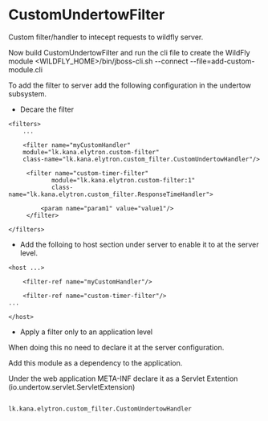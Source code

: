 # CustomUndertowFilter

Custom filter/handler to intecept requests to wildfly server.



Now build CustomUndertowFilter and run the cli file to create the WildFly module
<WILDFLY_HOME>/bin/jboss-cli.sh --connect --file=add-custom-module.cli

To add the filter to server add the following configuration in the undertow subsystem.


- Decare the filter
```
<filters>
	...
	
	<filter name="myCustomHandler"
	module="lk.kana.elytron.custom-filter"
	class-name="lk.kana.elytron.custom_filter.CustomUndertowHandler"/>

	 <filter name="custom-timer-filter" 
	 		module="lk.kana.elytron.custom-filter:1" 
	 		class-name="lk.kana.elytron.custom_filter.ResponseTimeHandler">
	 		
         <param name="param1" value="value1"/>
	 </filter>

</filters>

```

- Add the folloing to host section under server to enable it to at the server level.

```
<host ...>

	<filter-ref name="myCustomHandler"/>
	
	<filter-ref name="custom-timer-filter"/>
...

</host>
```


- Apply a filter only to an application level

When doing this no need to declare it at the server configuration.

Add this module as a dependency to the application.

Under the web application META-INF declare it as a Servlet Extention (io.undertow.servlet.ServletExtension)

```

lk.kana.elytron.custom_filter.CustomUndertowHandler
 
```

